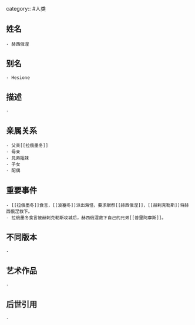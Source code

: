 category:: #人类
## 姓名
	- 赫西俄涅
## 别名
	- Hesione
## 描述
	-
## 亲属关系
	- 父亲[[拉俄墨冬]]
	- 母亲
	- 兄弟姐妹
	- 子女
	- 配偶
## 重要事件
	- [[拉俄墨冬]]食言，[[波塞冬]]派出海怪，要求献祭[[赫西俄涅]]，[[赫剌克勒斯]]将赫西俄涅救下。
	- 拉俄墨冬食言被赫剌克勒斯攻城后，赫西俄涅救下自己的兄弟[[普里阿摩斯]]。
## 不同版本
	-
## 艺术作品
	-
## 后世引用
	-
